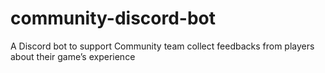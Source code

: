 # community-discord-bot
A Discord bot to support Community team collect feedbacks from players about their game’s experience
